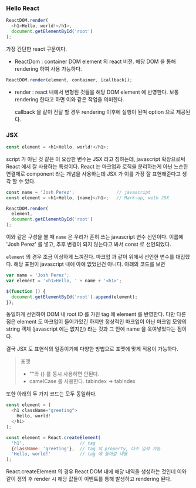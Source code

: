### Hello React

```javascript
ReactDOM.render(
  <h1>Hello, world!</h1>,
  document.getElementById('root')
);
```

가장 간단한 react 구문이다.

- ReactDom : container DOM element 의 react 버전. 해당 DOM 을 통해 rendering 하여 사용 가능하다.
  
```javascript
ReactDOM.render(element, container, [callback]);
```

- render : react 내에서 변형된 것들을 해당 DOM element 에 반영한다. 보통 rendering 한다고 하면 이와 같은 작업을 의미한다. 
  
  callback 을 같이 전달 할 경우 rendering 이후에 실행이 된며 option 으로 제공된다.

### JSX

```javascript
const element = <h1>Hello, world!</h1>;
```

script 가 아닌 것 같은 이 요상한 변수는 JSX 라고 칭하는데, javascript 확장으로써 React 에서 잘 사용하는 특성이다.
React 는 마크업과 로직을 분리하는게 아닌 느슨한 연결체로 component 라는 개념을 사용하는데 JSX 가 이를 가장 잘 표현해준다고 생각 할 수 있다.

```javascript
const name = 'Josh Perez';                // javascript
const element = <h1>Hello, {name}</h1>;   // Mark-up, with JSX

ReactDOM.render(
  element,
  document.getElementById('root')
);
```

이와 같은 구성을 볼 때 `name` 은 우리가 흔히 쓰는 javascript 변수 선언이다. 이름에 'Josh Perez' 를 넣고, 추후 변경이 되지 않는다고 봐서 const 로 선언되었다.

`element` 의 경우 조금 이상하게 느껴진다. 마크업 과 같이 위에서 선언한 변수를 대입했다. 해당 표현이 javascript 내에 아예 없었던건 아니다.
아래의 코드를 보면

```javascript
var name = 'Josh Perez';
var element = '<h1>Hello, ' + name + '<h1>';

$(function () {
  document.getElementById('root').append(element);
});
```

동일하게 선언하여 DOM 내 root ID 를 가진 tag 에 element 를 반영한다. 다만 다른 점은 element 도 마크업이 들어가있긴 하지만 정상적인 마크업이 아닌
마크업 모양의 string 객체 (javascript 에는 없지만) 라는 것과 그 안에 name 을 욱여넣었다는 점이다.

결국 JSX 도 표현식의 일종이기에 다양한 방법으로 포맷에 맞게 적용이 가능하다.

> 포맷
> - ""와 {} 를 동시 사용하면 안된다.
> - camelCase 를 사용한다. tabindex -> tabIndex

또한 아래의 두 가지 코드는 모두 동일하다.

```javascript
const element = (
  <h1 className="greeting">
    Hello, world!
  </h1>
);
```

```javascript
const element = React.createElement(
  'h1',                     // tag
  {className: 'greeting'},  // tag 의 property, 다수 입력 가능 
  'Hello, world!'           // tag 에 들어갈 내용
);
```

React.createElement 의 경우 React DOM 내에 해당 내역을 생성하는 것인데 이와 같이 정의 후 render 시 해당 값들이 이벤트를 통해 발생하고 rendering 된다.